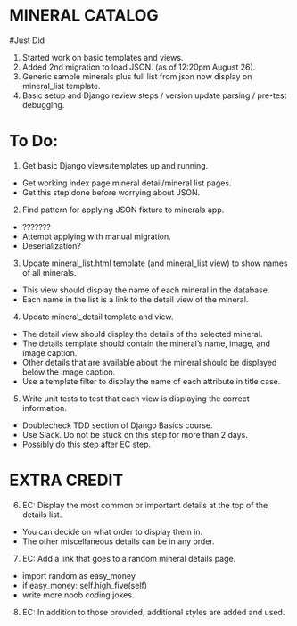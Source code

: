 # MINERAL CATALOG

#Just Did
1. Started work on basic templates and views.
2. Added 2nd migration to load JSON. (as of 12:20pm August 26).
3. Generic sample minerals plus full list from json now display on mineral_list template.
4. Basic setup and Django review steps / version update parsing / pre-test debugging.

# To Do:

1. Get basic Django views/templates up and running.
- Get working index page mineral detail/mineral list pages.
- Get this step done before worrying about JSON. 

2. Find pattern for applying JSON fixture to minerals app.
- ???????
- Attempt applying with manual migration.
- Deserialization?

3. Update mineral_list.html template (and mineral_list view) to show names of all minerals.
- This view should display the name of each mineral in the database.
- Each name in the list is a link to the detail view of the mineral.

4. Update mineral_detail template and view.
- The detail view should display the details of the selected mineral.
- The details template should contain the mineral’s name, image, and image caption.
- Other details that are available about the mineral should be displayed below the image caption.
- Use a template filter to display the name of each attribute in title case.

5. Write unit tests to test that each view is displaying the correct information.
- Doublecheck TDD section of Django Basics course.
- Use Slack.  Do not be stuck on this step for more than 2 days.
- Possibly do this step after EC step.

# EXTRA CREDIT

6. EC: Display the most common or important details at the top of the details list. 
- You can decide on what order to display them in.
- The other miscellaneous details can be in any order.

7. EC: Add a link that goes to a random mineral details page.
- import random as easy_money
- if easy_money: self.high_five(self)
- write more noob coding jokes.

8. EC: In addition to those provided, additional styles are added and used.